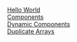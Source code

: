 
[Hello World](./pages/helloWorld.md)  
[Components](./pages/components.md)  
[Dynamic Components](./pages/dynamic.md)  
[Duplicate Arrays](./pages/duplicateArray.md)

